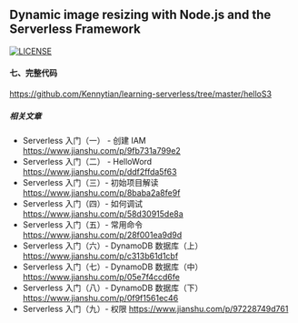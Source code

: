 ## Dynamic image resizing with Node.js and the Serverless Framework

[![LICENSE](https://img.shields.io/badge/license-Anti%20996-blue.svg)](https://github.com/996icu/996.ICU/blob/master/LICENSE) 

#### 七、完整代码
https://github.com/Kennytian/learning-serverless/tree/master/helloS3

#####  相关文章
- Serverless 入门（一） - 创建 IAM https://www.jianshu.com/p/9fb731a799e2
- Serverless 入门（二） - HelloWord https://www.jianshu.com/p/ddf2ffda5f63
- Serverless 入门（三）- 初始项目解读 https://www.jianshu.com/p/8baba2a8fe9f
- Serverless 入门（四）- 如何调试 https://www.jianshu.com/p/58d30915de8a
- Serverless 入门（五）- 常用命令 https://www.jianshu.com/p/28f001ea9d9d
- Serverless 入门（六）- DynamoDB 数据库（上） https://www.jianshu.com/p/c313b61d1cbf
- Serverless 入门（七）- DynamoDB 数据库（中） https://www.jianshu.com/p/05e7f4ccd6fe
- Serverless 入门（八）- DynamoDB 数据库（下） https://www.jianshu.com/p/0f9f1561ec46
- Serverless 入门（九）- 权限 https://www.jianshu.com/p/97228749d761



